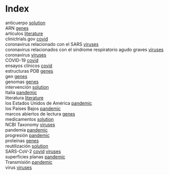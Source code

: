 # Index


anticuerpo [solution](solution.md#tp1)<br />
ARN [genes](genes.md#tp2)<br />
artículos [literature](literature.md#tp1)<br />
clinictrials.gov [covid](covid.md#tp4)<br />
coronavirus relacionado con el SARS [viruses](viruses.md#tp2)<br />
coronavirus relacionados con el síndrome respiratorio agudo graves [viruses](viruses.md#tp1)<br />
coronavirus [viruses](viruses.md#tp5)<br />
COVID-19 [covid](covid.md#tp1)<br />
ensayos clínicos [covid](covid.md#tp3)<br />
estructuras PDB [genes](genes.md#tp6)<br />
gen [genes](genes.md#tp4)<br />
genomas [genes](genes.md#tp1)<br />
intervención [solution](solution.md#tp4)<br />
Italia [pandemic](pandemic.md#tp6)<br />
literatura [literature](literature.md#tp2)<br />
los Estados Unidos de América [pandemic](pandemic.md#tp7)<br />
los Países Bajos [pandemic](pandemic.md#tp5)<br />
marcos abiertos de lectura [genes](genes.md#tp3)<br />
medicamentos [solution](solution.md#tp2)<br />
NCBI Taxonomy [viruses](viruses.md#tp6)<br />
pandemia [pandemic](pandemic.md#tp1)<br />
progresión [pandemic](pandemic.md#tp4)<br />
proteínas [genes](genes.md#tp5)<br />
reutilización [solution](solution.md#tp3)<br />
SARS-CoV-2 [covid](covid.md#tp2) [viruses](viruses.md#tp4)<br />
superficies planas [pandemic](pandemic.md#tp3)<br />
Transmisión [pandemic](pandemic.md#tp2)<br />
virus [viruses](viruses.md#tp3)